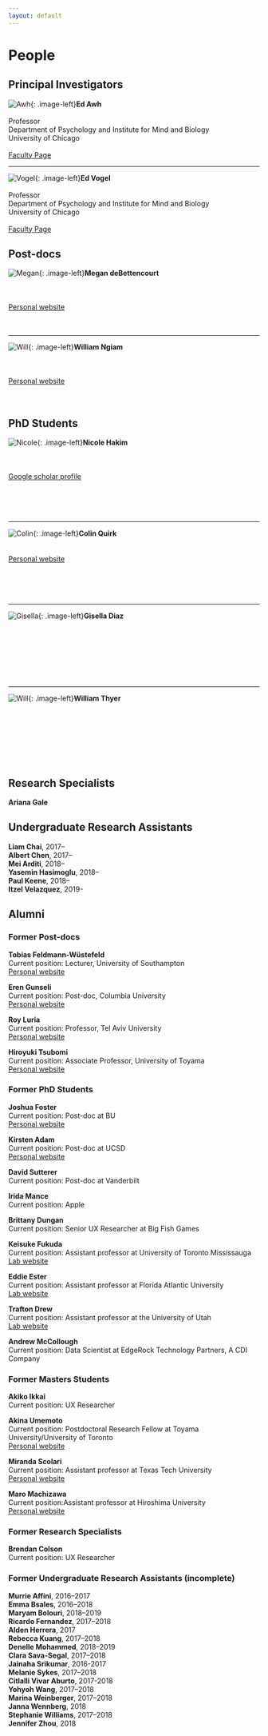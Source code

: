 ```yaml
---
layout: default
---
```


# People

## Principal Investigators

![Awh](/files/images/awh.jpg){: .image-left}**Ed Awh** <br>  
Professor  
Department of Psychology and Institute for Mind and Biology  
University of Chicago  <br>  
[Faculty Page](https://imb.uchicago.edu/directory/edward-awh-phd)

---

![Vogel](/files/images/vogel.jpg){: .image-left}**Ed Vogel** <br>  
Professor  
Department of Psychology and Institute for Mind and Biology  
University of Chicago  <br>  
[Faculty Page](https://imb.uchicago.edu/directory/edward-vogel-phd)

## Post-docs

![Megan](/files/images/debettencourt.jpg){: .image-left}**Megan deBettencourt** <br>  
<br>  
[Personal website](http://home.uchicago.edu/~debetten/)
<br>  
<br>  

---
![Will](/files/images/ngiam.jpg){: .image-left}**William Ngiam** <br>  
<br>  
[Personal website](https://williamngiam.github.io/)
<br>  
<br>  

## PhD Students

![Nicole](/files/images/hakim.jpg){: .image-left}**Nicole Hakim** <br>  
<br>  
[Google scholar profile](https://scholar.google.com/citations?user=0YNa8scAAAAJ&hl=en&oi=ao)
<br>  
<br>  
<br>  

---

![Colin](/files/images/quirk.png){: .image-left}**Colin Quirk** <br>
<br>  
[Personal website](http://colinquirk.com/)
<br>  
<br>  
<br>  

---

![Gisella](/files/images/squares.png){: .image-left}**Gisella Diaz** <br>
<br>  
<br>  
<br>  
<br>  

---


![Will](/files/images/thyer.jpg){: .image-left}**William Thyer** <br>
<br>  
<br>  
<br>  
<br>  

## Research Specialists

**Ariana Gale**

## Undergraduate Research Assistants

**Liam Chai**, 2017–  
**Albert Chen**, 2017–  
**Mei Arditi**, 2018–  
**Yasemin Hasimoglu**, 2018–  
**Paul Keene**, 2018–  
**Itzel Velazquez**, 2019-

## Alumni

### Former Post-docs

**Tobias Feldmann-Wüstefeld**  
Current position: Lecturer, University of Southampton  
[Personal website](http://feldmann-wuestefeld.de/)

**Eren Gunseli**  
Current position: Post-doc, Columbia University  
[Personal website](https://www.erengunseli.com/)

**Roy Luria**  
Current position: Professor, Tel Aviv University  
[Personal website](http://people.socsci.tau.ac.il/mu/royluria/)

**Hiroyuki Tsubomi**  
Current position: Associate Professor, University of Toyama  
[Personal website](https://sites.google.com/site/htsubomi/)

### Former PhD Students

**Joshua Foster**  
Current position: Post-doc at BU  
[Personal website](https://joshuajfoster.github.io/)

**Kirsten Adam**  
Current position: Post-doc at UCSD  
[Personal website](https://kirsten-adam.com/)

**David Sutterer**  
Current position: Post-doc at Vanderbilt

**Irida Mance**  
Current position: Apple

**Brittany Dungan**  
Current position: Senior UX Researcher at Big Fish Games

**Keisuke Fukuda**  
Current position: Assistant professor at University of Toronto Mississauga  
[Lab website](https://fukudalab.org/)

**Eddie Ester**  
Current position: Assistant professor at Florida Atlantic University  
[Lab website](https://www.esterlabfau.com/)

**Trafton Drew**  
Current position: Assistant professor at the University of Utah  
[Lab website](http://aval.psych.utah.edu/)

**Andrew McCollough**  
Current position: Data Scientist at EdgeRock Technology Partners, A CDI Company

### Former Masters Students

**Akiko Ikkai**  
Current position: UX Researcher

**Akina Umemoto**  
Current position: Postdoctoral Research Fellow at Toyama University/University of Toronto  
[Personal website](https://www.researchgate.net/profile/Akina_Umemoto)

**Miranda Scolari**  
Current position: Assistant professor at Texas Tech University  
[Personal website](https://www.depts.ttu.edu/psy/people/mscolari/)

**Maro Machizawa**  
Current position:Assistant professor at Hiroshima University  
[Personal website](https://sites.google.com/site/maromachizawa/Home)

### Former Research Specialists

**Brendan Colson**  
Current position: UX Researcher

### Former Undergraduate Research Assistants (incomplete)

**Murrie Affini**, 2016–2017  
**Emma Bsales**, 2016–2018  
**Maryam Bolouri**, 2018–2019  
**Ricardo Fernandez**, 2017–2018  
**Alden Herrera**, 2017  
**Rebecca Kuang**, 2017–2018  
**Denelle Mohammed**, 2018–2019  
**Clara Sava-Segal**, 2017–2018  
**Jainaha Srikumar**, 2016-2017  
**Melanie Sykes**, 2017–2018  
**Citlalli Vivar Aburto**, 2017-2018  
**Yohyoh Wang**, 2017–2018  
**Marina Weinberger**, 2017–2018  
**Janna Wennberg**, 2018  
**Stephanie Williams**, 2017–2018  
**Jennifer Zhou**, 2018  
